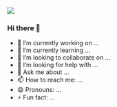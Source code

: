 <img src="https://capsule-render.vercel.app/api?type=waving&color=auto&height=300&section=header&text=capsule%20render&fontSize=90" />

### Hi there 👋

- 🔭 I’m currently working on ...
- 🌱 I’m currently learning ...
- 👯 I’m looking to collaborate on ...
- 🤔 I’m looking for help with ...
- 💬 Ask me about ...
- 📫 How to reach me: ...
- 😄 Pronouns: ...
- ⚡ Fun fact: ...




